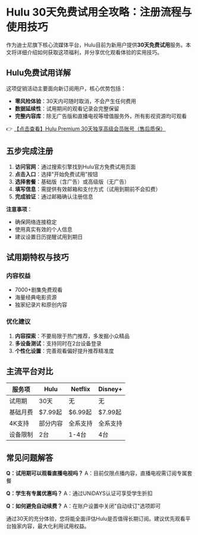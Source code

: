 # Hulu 30天免费试用全攻略：注册流程与使用技巧

作为迪士尼旗下核心流媒体平台，Hulu目前为新用户提供**30天免费试用**服务。本文将详细介绍如何获取这项福利，并分享优化观看体验的实用技巧。

## Hulu免费试用详解

这项促销活动主要面向新订阅用户，核心优势包括：
- **零风险体验**：30天内可随时取消，不会产生任何费用
- **数据延续性**：试用期间的观看记录会完整保留
- **完整内容库**：除无广告版和直播电视等增值服务外，所有影视资源均可观看

👉 [【点击查看】Hulu Premium 30天独享高级会员账号（售后质保）](https://bit.ly/HuLu_vip)

## 五步完成注册

1. **访问官网**：通过搜索引擎找到Hulu官方免费试用页面
2. **点击入口**：选择"开始免费试用"按钮
3. **选择套餐**：基础版（含广告）或高级版（无广告）
4. **填写信息**：需提供有效邮箱和支付方式（试用到期前不会扣费）
5. **完成验证**：通过邮箱确认注册信息

**注意事项**：
- 确保网络连接稳定
- 使用真实有效的个人信息
- 建议设置日历提醒试用到期日

## 试用期特权与技巧

### 内容权益
- 7000+剧集免费观看
- 海量经典电影资源
- 独家纪录片和原创内容

### 优化建议
1. **内容探索**：不要局限于热门推荐，多发掘小众精品
2. **多设备测试**：支持同时在2台设备登录
3. **个性化设置**：完善观看偏好提升推荐精准度

## 主流平台对比

| 服务项       | Hulu          | Netflix     | Disney+    |
|--------------|---------------|-------------|------------|
| 试用期       | 30天          | 无          | 无         |
| 基础月费     | $7.99起       | $6.99起     | $7.99起    |
| 4K支持       | 部分内容      | 全系支持    | 全系支持   |
| 设备限制     | 2台           | 1-4台       | 4台        |

## 常见问题解答

**Q：试用期可以观看直播电视吗？**
A：目前仅限点播内容，直播电视需订阅专属套餐

**Q：学生有专属优惠吗？**
A：通过UNiDAYS认证可享受学生折扣

**Q：如何避免自动续费？**
A：在账户设置中关闭"自动续订"选项即可

通过30天的充分体验，您将能全面评估Hulu是否值得长期订阅。建议优先观看平台独家内容，最大化利用试用权益。